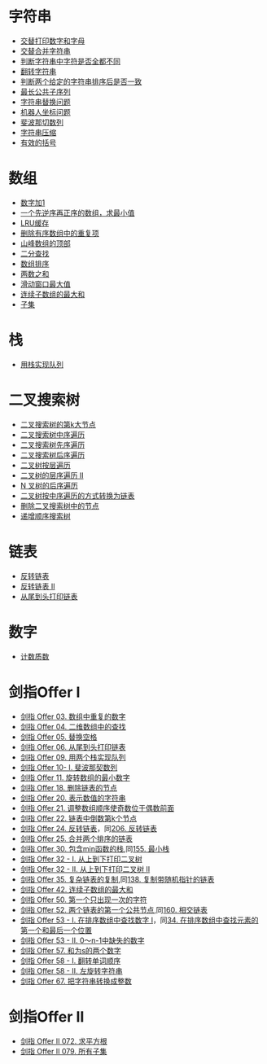 
# 字符串
- [交替打印数字和字母](./q1/README.md)
- [交替合并字符串](mergeSreingAlternately/main.go)
- [判断字符串中字符是否全都不同](./q2/README.md)
- [翻转字符串](./q3/README.md)
- [判断两个给定的字符串排序后是否一致](./q4/README.md)
- [最长公共子序列](longestSubstring/main.go)
- [字符串替换问题](./q5/README.md)
- [机器人坐标问题](./q6/README.md)
- [斐波那切数列](./fibonacci/main.go)
- [字符串压缩](stringCompress/main.go)
- [有效的括号](validParentheses/main.go)

# 数组
- [数字加1](twoSum/main.go)
- [一个先逆序再正序的数组，求最小值](mountainArrayBottom/main.go)
- [LRU缓存](lruCache/main.go)
- [删除有序数组中的重复项](removeDuplicates/main.go)
- [山峰数组的顶部](mountainArrayTop/main.go)
- [二分查找](search/main.go)
- [数组排序](sortArray/README.md)
- [两数之和](twoSum/main.go)
- [滑动窗口最大值](maxSlidingWindow/main.go)
- [连续子数组的最大和](maxSubArray/main.go)
- [子集](subSets/main.go)

# 栈
- [用栈实现队列](queueImplement/main.go)

# 二叉搜索树
- [二叉搜索树的第k大节点](treeKth/main.go)
- [二叉搜索树中序遍历](binaryTreeOrderTraversal/inorderTraversal/main.go)
- [二叉搜索树先序遍历](binaryTreeOrderTraversal/preorderTraversal/main.go)
- [二叉搜索树后序遍历](binaryTreeOrderTraversal/postOrderTraversal/main.go)
- [二叉树按层遍历](binaryTreeOrderTraversal/levelOrder/main.go)
- [二叉树的层序遍历 II](binaryTreeOrderTraversal/levelOrderBottom/main.go)
- [N 叉树的后序遍历](nTreePostOrderTraversal/main.go)
- [二叉树按中序遍历的方式转换为链表]()
- [删除二叉搜索树中的节点](deleteTreeNode/main.go)
- [递增顺序搜索树](binaryTreeOrderTraversal/ineasingOrder/main.go)

# 链表
- [反转链表](linkListReverse/main.go)
- [反转链表 II](linkListReverseBetween/main.go)
- [从尾到头打印链表](linkListScan/main.go)

# 数字

- [计数质数](primeNumberCount/main.go)

# 剑指Offer Ⅰ

- [剑指 Offer 03. 数组中重复的数字](findRepeatNumber/main.go)
- [剑指 Offer 04. 二维数组中的查找](findNumberIn2DArray/main.go)
- [剑指 Offer 05. 替换空格](replaceSpace/main.go)
- [剑指 Offer 06. 从尾到头打印链表](linkListScan/main.go)
- [剑指 Offer 09. 用两个栈实现队列](queueImplement/main.go)
- [剑指 Offer 10- I. 斐波那契数列](fibonacci/main.go)
- [剑指 Offer 11. 旋转数组的最小数字](minArray/main.go)
- [剑指 Offer 18. 删除链表的节点](deleteNode/main.go)
- [剑指 Offer 20. 表示数值的字符串](desNumByStr/main.go)
- [剑指 Offer 21. 调整数组顺序使奇数位于偶数前面](exchange/main.go)
- [剑指 Offer 22. 链表中倒数第k个节点](getKthFromEnd/main.go)
- [剑指 Offer 24. 反转链表](linkListReverse/main.go)，同[206. 反转链表](https://leetcode-cn.com/problems/reverse-linked-list/)
- [剑指 Offer 25. 合并两个排序的链表](mergeTwoLists/main.go)
- [剑指 Offer 30. 包含min函数的栈](minStack/main.go),同[155. 最小栈](https://leetcode-cn.com/problems/min-stack/)
- [剑指 Offer 32 - I. 从上到下打印二叉树](binaryTreeOrderTraversal/levelOrderBFS/main.go)
- [剑指 Offer 32 - II. 从上到下打印二叉树 II](binaryTreeOrderTraversal/levelOrder/main.go)
- [剑指 Offer 35. 复杂链表的复制](copyRandomList/READMD.md),同[138. 复制带随机指针的链表](https://leetcode-cn.com/problems/copy-list-with-random-pointer/)
- [剑指 Offer 42. 连续子数组的最大和](maxSubArray/main.go)
- [剑指 Offer 50. 第一个只出现一次的字符](firstUniqChar/main.go)
- [剑指 Offer 52. 两个链表的第一个公共节点](getIntersectionNode/main.go),同[160. 相交链表]()
- [剑指 Offer 53 - I. 在排序数组中查找数字 I](searchNumber1/main.go)，同[34. 在排序数组中查找元素的第一个和最后一个位置](https://leetcode-cn.com/problems/find-first-and-last-position-of-element-in-sorted-array/)
- [剑指 Offer 53 - II. 0～n-1中缺失的数字](missingNumber/main.go)
- [剑指 Offer 57. 和为s的两个数字](twoSum/main.go)
- [剑指 Offer 58 - I. 翻转单词顺序](reverseWords/main.go)
- [剑指 Offer 58 - II. 左旋转字符串](reverseLeftWords/main.go)
- [剑指 Offer 67. 把字符串转换成整数](strToInt/main.go)

# 剑指Offer Ⅱ

- [剑指 Offer II 072. 求平方根](mySqrt/README.md)
- [剑指 Offer II 079. 所有子集](subSets/main.go)
